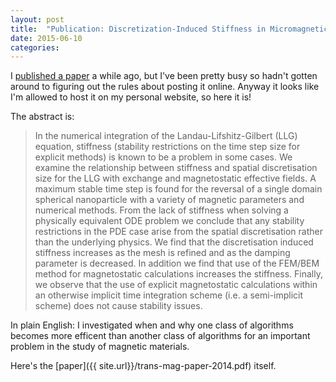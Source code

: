 ```yaml
---
layout: post
title:  "Publication: Discretization-Induced Stiffness in Micromagnetic Simulations"
date: 2015-06-10
categories:
---
```


I [published a paper](http://ieeexplore.ieee.org/xpl/login.jsp?arnumber=6971771) a while ago, but I've been pretty busy so hadn't gotten around to figuring out the rules about posting it online. Anyway it looks like I'm allowed to host it on my personal website, so here it is!

The abstract is:

> In the numerical integration of the Landau-Lifshitz-Gilbert
> (LLG) equation, stiffness (stability restrictions on the time step
> size for explicit methods) is known to be a problem in some
> cases. We examine the relationship between stiffness and spatial
> discretisation size for the LLG with exchange and magnetostatic
> effective fields. A maximum stable time step is found for the
> reversal of a single domain spherical nanoparticle with a variety
> of magnetic parameters and numerical methods. From the lack
> of stiffness when solving a physically equivalent ODE problem
> we conclude that any stability restrictions in the PDE case arise
> from the spatial discretisation rather than the underlying physics.
> We find that the discretisation induced stiffness increases as
> the mesh is refined and as the damping parameter is decreased.
> In addition we find that use of the FEM/BEM method for
> magnetostatic calculations increases the stiffness. Finally, we
> observe that the use of explicit magnetostatic calculations within
> an otherwise implicit time integration scheme (i.e. a semi-implicit
> scheme) does not cause stability issues.

In plain English: I investigated when and why one class of algorithms becomes more efficent than another class of algorithms for an important problem in the study of magnetic materials.

Here's the [paper]({{ site.url}}/trans-mag-paper-2014.pdf) itself.

